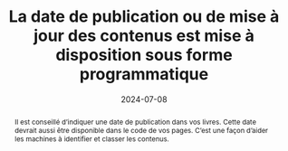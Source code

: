 ---
title: La date de publication ou de mise à jour des contenus est mise à disposition sous forme programmatique
abstract: Il est conseillé d’indiquer une date de publication dans vos livres. Cette date devrait aussi être disponible dans le code de vos pages. C’est une façon d’aider les machines à identifier et classer les contenus.
categories: ["Identification"]
agrege: O4224-E069
opquast: '4 224'
indiceebook: '69'
description: "Règle n° 069"
before: "068"
weight: "069"
after: "070"
actif: '1'
layout: rules
date: 2024-07-08
tags: ["Lisibilité", "Confiance", "Tri et classement"]
objectif: ["Fournir une date de publication aux outils de lecture et d’indexation", "Améliorer le classement par les moteurs de lecture et de classification"]
Meo: ["Utiliser la métadonnée dc:date pour la date de publication", "Utiliser la métadonnée dcterms:modified pour indiquer la date de la dernière modification apportée au fichier"]
Controle: ["Vérifier la présence et la justesse de la métadonnée 'dc:date'", "Vérifier la présence et la pertinence de la métadonnée 'dcterms:modified'"]
epubcheck: 
ace: 
humancheck: true
ReadiumGoToolkit: 
Source: ["Opquast"]
Referentiel: ["N/A"]
steps: ["Fabrication", ""]
comments:  ["2024-07-22 Changement de classification pour 
Identification Et Contact"]
---